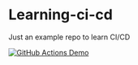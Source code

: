 # Learning-ci-cd
Just an example repo to learn CI/CD

[![GitHub Actions Demo](https://github.com/uakarsh/learning-ci-cd/actions/workflows/github-actions-demo.yml/badge.svg)](https://github.com/uakarsh/learning-ci-cd/actions/workflows/github-actions-demo.yml)
